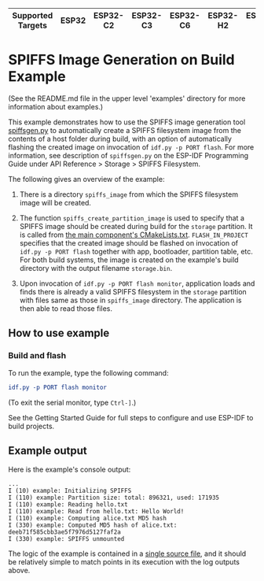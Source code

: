 | Supported Targets | ESP32 | ESP32-C2 | ESP32-C3 | ESP32-C6 | ESP32-H2 | ESP32-P4 | ESP32-S2 | ESP32-S3 |
| ----------------- | ----- | -------- | -------- | -------- | -------- | -------- | -------- | -------- |

# SPIFFS Image Generation on Build Example

(See the README.md file in the upper level 'examples' directory for more information about examples.)

This example demonstrates how to use the SPIFFS image generation tool [spiffsgen.py](../../../components/spiffs/spiffsgen.py) to automatically create a SPIFFS
filesystem image from the contents of a host folder during build, with an option of
automatically flashing the created image on invocation of `idf.py -p PORT flash`.
For more information, see description of `spiffsgen.py` on the ESP-IDF Programming Guide under API Reference > Storage > SPIFFS Filesystem.

The following gives an overview of the example:

1. There is a directory `spiffs_image` from which the SPIFFS filesystem image will be created.

2. The function `spiffs_create_partition_image` is used to specify that a SPIFFS image
should be created during build for the `storage` partition. It is called from [the main component's CMakeLists.txt](./main/CMakeLists.txt).
`FLASH_IN_PROJECT` specifies that the created image
should be flashed on invocation of `idf.py -p PORT flash` together with app, bootloader, partition table, etc.
For both build systems, the image is created on the example's build directory with the output filename `storage.bin`.

3. Upon invocation of `idf.py -p PORT flash monitor`, application loads and
finds there is already a valid SPIFFS filesystem in the `storage` partition with files same as those in `spiffs_image` directory. The application is then
able to read those files.

## How to use example

### Build and flash

To run the example, type the following command:

```CMake
idf.py -p PORT flash monitor
```

(To exit the serial monitor, type ``Ctrl-]``.)

See the Getting Started Guide for full steps to configure and use ESP-IDF to build projects.

## Example output

Here is the example's console output:

```
...
I (10) example: Initializing SPIFFS
I (110) example: Partition size: total: 896321, used: 171935
I (110) example: Reading hello.txt
I (110) example: Read from hello.txt: Hello World!
I (110) example: Computing alice.txt MD5 hash
I (330) example: Computed MD5 hash of alice.txt: deeb71f585cbb3ae5f7976d5127faf2a
I (330) example: SPIFFS unmounted
```

The logic of the example is contained in a [single source file](./main/spiffsgen_example_main.c), and it should be relatively simple to match points in its execution with the log outputs above.
